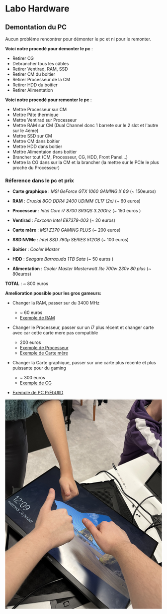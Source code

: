 # Labo Hardware 
## Demontation du PC 
Aucun problème rencontrer pour démonter le pc et ni pour le remonter.  

**Voici notre procedé pour demonter le pc** :
- Retirer CG
- Debrancher tous les câbles
- Retirer Ventirad, RAM, SSD
- Retirer CM du boitier 
- Retirer Processeur de la CM
- Retirer HDD du boitier 
- Retirer Alimentation 

**Voici notre procedé pour remonter le pc** :

- Mettre Processeur sur CM
- Mettre Pâte thermique
- Mettre Ventirad sur Processeur 
- Mettre RAM sur CM (Dual Channel donc 1 barrete sur le 2 slot et l'autre sur le 4ème)
- Mettre SSD sur CM
- Mettre CM dans boitier 
- Mettre HDD dans boitier 
- Mettre Alimentaion dans boitier 
- Brancher tout (CM, Processeur, CG, HDD, Front Panel...)
- Mettre la CG dans sur la CM et la brancher (la mettre sur le PCIe le plus proche du Processeur)

### Réference dans le pc et prix 

- **Carte graphique** : *MSI GeForce GTX 1060 GAMING X 6G* (~ 150euros)

- **RAM** : *Crucial 8GO DDR4 2400 UDIMM CL17 (2x)* (~ 60 euros)
- **Processeur** : *Intel Core i7 8700 SR3QS 3.20Ghz* (~ 150 euros )
- **Ventirad** : *Foxconn Intel E97379-003* (~ 20 euros) 
- **Carte mère** : *MSI Z370 GAMING PLUS* (~ 200 euros)
- **SSD NVMe** : *Intel SSD 760p SERIES 512GB* (~ 100 euros)
- **Boitier** : *Cooler Master*
- **HDD** : *Seagate Barracuda 1TB Sata* (~ 50 euros )
- **Alimentation** : *Cooler Master Masterwatt lite 700w 230v 80 plus* (~ 80euros)

**TOTAL** : ~ 800 euros 

**Amelioration possible pour les gros gameurs:**

- Changer la RAM, passer sur du 3400 MHz
    - ~ 60 euros 
    - [Exemple de RAM](https://www.amazon.fr/Corsair-Vengeance-RGB-PRO-Enthousiaste/dp/B07D1XCKWW/ref=asc_df_B07D1XCKWW/?tag=googshopfr-21&linkCode=df0&hvadid=228090165499&hvpos=&hvnetw=g&hvrand=9072037523508866536&hvpone=&hvptwo=&hvqmt=&hvdev=c&hvdvcmdl=&hvlocint=&hvlocphy=9055289&hvtargid=pla-491049071721&psc=1&mcid=69bfb60e85cb3b00a77f3977d4625d5)

- Changer le Processeur, passer sur un i7 plus récent et changer carte avec car cette carte mere pas compatible 
    -  200 euros 
    - [Exemple de Processeur](https://www.senetic.fr/product/CM8070804491213?gad_source=1&gclid=Cj0KCQiAh8OtBhCQARIsAIkWb6_jhe0Dy6HiKE0RyQ8WaWaut41YuUUmEM1H_ra8HSS2o-eIpLjL83MaApGZEALw_wcB)
    - [Exemple de Carte mère]()

- Changer la Carte graphique, passer sur une carte plus recente et plus puissante pour du gaming 
    - ~ 300 euros
    - [Exemple de CG ](https://www.pccomponentes.fr/zotac-gaming-geforce-rtx-3060-twin-edge-lhr-12-go-gddr6?gclid=Cj0KCQiAh8OtBhCQARIsAIkWb6-vHujZNHNjgyvP7dlB0SmuRmy_URdP99jnzLPze_AAU3ZKUGBqnwkaAsOMEALw_wcB)


- [Exemple de PC PrÉbUIlD](https://9.999999999999999999999999999999999999999999999999999999.ovh/)

![imageux](/IMG_6035.jpg)
